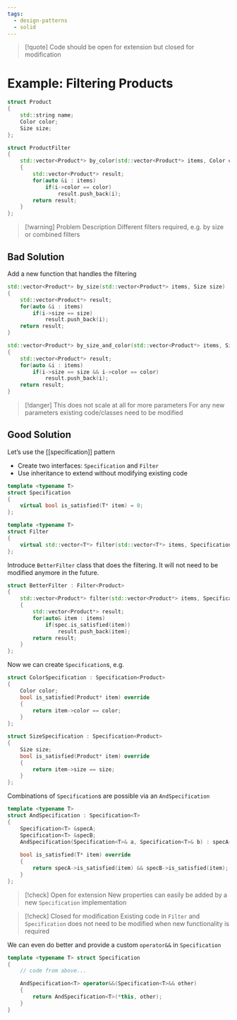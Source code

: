 ```yaml
---
tags:
  - design-patterns
  - solid
---
```


> [!quote] Code should be open for extension but closed for modification

# Example: Filtering Products

```cpp
struct Product 
{
	std::string name;
	Color color;
	Size size;
};

struct ProductFilter
{
	std::vector<Product*> by_color(std::vector<Product*> items, Color color)
	{
		std::vector<Product*> result;
		for(auto &i : items)
			if(i->color == color)
				result.push_back(i);
		return result;
	}
};
```

> [!warning] Problem Description
> Different filters required, e.g. by size or combined filters

## Bad Solution

Add a new function that handles the filtering

```cpp
std::vector<Product*> by_size(std::vector<Product*> items, Size size)
{
	std::vector<Product*> result;
	for(auto &i : items)
		if(i->size == size)
			result.push_back(i);
	return result;
}

std::vector<Product*> by_size_and_color(std::vector<Product*> items, Size size, Color color)
{
	std::vector<Product*> result;
	for(auto &i : items)
		if(i->size == size && i->color == color)
			result.push_back(i);
	return result;
}

```

> [!danger] This does not scale at all for more parameters
> For any new parameters existing code/classes need to be modified

## Good Solution

Let’s use the [[specification]] pattern
- Create two interfaces: `Specification` and `Filter`
- Use inheritance to extend without modifying existing code

```cpp
template <typename T> 
struct Specification
{
	virtual bool is_satisfied(T* item) = 0;
};

template <typename T> 
struct Filter
{
	virtual std::vector<T*> filter(std::vector<T*> items, Specification<T>& spec) = 0;
};
```

Introduce `BetterFilter` class that does the filtering. It will not need to be modified anymore in the future.

```cpp
struct BetterFilter : Filter<Product>
{
	std::vector<Product*> filter(std::vector<Product*> items, Specification<Product>& spec) override
	{
		std::vector<Product*> result;
		for(auto& item : items)
			if(spec.is_satisfied(item))
				result.push_back(item);
		return result;
	}
};
```

Now we can create `Specification`s, e.g.

```cpp
struct ColorSpecification : Specification<Product>
{
	Color color;
	bool is_satisfied(Product* item) override
	{
		return item->color == color;
	}
};

struct SizeSpecification : Specification<Product>
{
	Size size;
	bool is_satisfied(Product* item) override
	{
		return item->size == size;
	}
};
```

Combinations of `Specification`s are possible via an `AndSpecification`

```cpp
template <typename T>
struct AndSpecification : Specification<T>
{
	Specification<T> &specA;
	Specification<T> &specB;
	AndSpecification(Specification<T>& a, Specification<T>& b) : specA{a}, specB{b} {}
	
	bool is_satisfied(T* item) override
	{
		return specA->is_satisfied(item) && specB->is_satisfied(item);
	}
};
```

> [!check] Open for extension
> New properties can easily be added by a new `Specification` implementation

> [!check] Closed for modification
> Existing code in `Filter` and `Specification` does not need to be modified when new functionality is required

We can even do better and provide a custom `operator&&` in `Specification`

```cpp
template <typename T> struct Specification
{
	// code from above...

	AndSpecification<T> operator&&(Specification<T>&& other)
	{
		return AndSpecification<T>(*this, other);
	}
}
```
